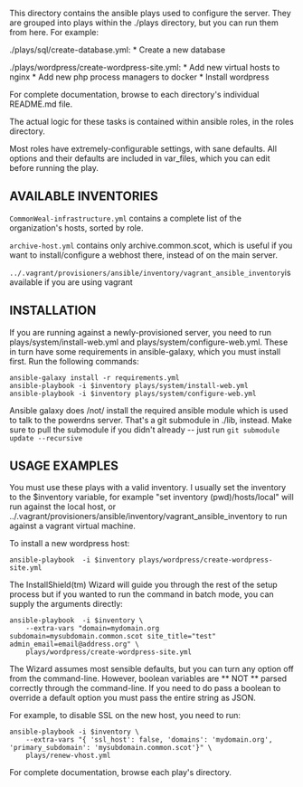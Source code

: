 This directory contains the ansible plays used to configure the server. They are grouped into plays within the ./plays directory, but you can run them from here. For example:

./plays/sql/create-database.yml:
	* Create a new database

./plays/wordpress/create-wordpress-site.yml:
	* Add new virtual hosts to nginx
	* Add new php process managers to docker
	* Install wordpress

For complete documentation, browse to each directory's individual README.md file.

The actual logic for these tasks is contained within ansible roles, in the roles directory.

Most roles have extremely-configurable settings, with sane defaults. All options and their defaults are included in var_files, which you can edit before running the play.

## AVAILABLE INVENTORIES

`CommonWeal-infrastructure.yml` contains a complete list of the organization's hosts, sorted by role.

`archive-host.yml` contains only archive.common.scot, which is useful if you want to install/configure a webhost there, instead of on the main server.

`../.vagrant/provisioners/ansible/inventory/vagrant_ansible_inventory`is available if you are using vagrant


## INSTALLATION

If you are running against a newly-provisioned server, you need to run plays/system/install-web.yml and plays/system/configure-web.yml. These in turn have some requirements in ansible-galaxy, which you must install first. Run the following commands:

	ansible-galaxy install -r requirements.yml
	ansible-playbook -i $inventory plays/system/install-web.yml
	ansible-playbook -i $inventory plays/system/configure-web.yml

Ansible galaxy does /not/ install the required ansible module which is used to talk to the powerdns server. That's a git submodule in ./lib, instead. Make sure to pull the submodule if you didn't already -- just run `git submodule update --recursive`

## USAGE EXAMPLES

You must use these plays with a valid inventory. I usually set the inventory to the $inventory variable, for example "set inventory (pwd)/hosts/local" will run against the local host, or ../.vagrant/provisioners/ansible/inventory/vagrant_ansible_inventory to run against a vagrant virtual machine.

To install a new wordpress host:

	ansible-playbook  -i $inventory plays/wordpress/create-wordpress-site.yml

The InstallShield(tm) Wizard will guide you through the rest of the setup process but if you wanted to run the command in batch mode, you can supply the arguments directly:

	ansible-playbook  -i $inventory \
		--extra-vars "domain=mydomain.org subdomain=mysubdomain.common.scot site_title="test" admin_email=email@address.org" \
		plays/wordpress/create-wordpress-site.yml

The Wizard assumes most sensible defaults, but you can turn any option off from the command-line. However, boolean variables are ** NOT ** parsed correctly through the command-line. If you need to do pass a boolean to override a default option you must pass the entire string as JSON.

For example, to disable SSL on the new host, you need to run:

	ansible-playbook -i $inventory \
 		--extra-vars "{ 'ssl_host': false, 'domains': 'mydomain.org', 'primary_subdomain': 'mysubdomain.common.scot'}" \
 		plays/renew-vhost.yml

For complete documentation, browse each play's directory.
